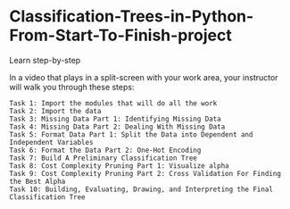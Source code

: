 # Classification-Trees-in-Python-From-Start-To-Finish-project


Learn step-by-step

In a video that plays in a split-screen with your work area, your instructor will walk you through these steps:

    Task 1: Import the modules that will do all the work
    Task 2: Import the data
    Task 3: Missing Data Part 1: Identifying Missing Data
    Task 4: Missing Data Part 2: Dealing With Missing Data
    Task 5: Format Data Part 1: Split the Data into Dependent and Independent Variables
    Task 6: Format the Data Part 2: One-Hot Encoding
    Task 7: Build A Preliminary Classification Tree
    Task 8: Cost Complexity Pruning Part 1: Visualize alpha
    Task 9: Cost Complexity Pruning Part 2: Cross Validation For Finding the Best Alpha
    Task 10: Building, Evaluating, Drawing, and Interpreting the Final Classification Tree
